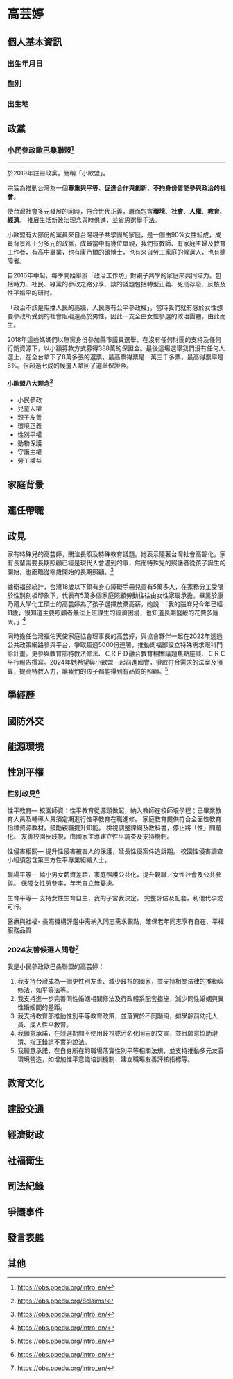 # 高芸婷

## 個人基本資訊

### 出生年月日

### 性別

### 出生地

## 政黨

### ⼩民參政歐巴桑聯盟[^1] ###
---
於2019年註冊政黨，簡稱「⼩歐盟」。  

宗旨為推動台灣為一個**尊重與平等**、**促進合作與創新**，**不拘身份皆能參與政治的社會**。  

使台灣社會多元發展的同時，符合世代正義，層面包含**環境**、**社會**、**人權**、**教育**、**經濟**。
推展生活新政治理念與時俱進，並省思選舉手法。  

小歐盟有大部份的黨員來自台灣親子共學團的家庭，是一個由90%女性組成，成員背景卻十分多元的政黨，成員當中有幾位單親，我們有教師、有家庭主婦及教育工作者，有高中畢業，也有康乃爾的碩博士，也有來自勞工家庭的候選人，也有聽障者。  

自2016年中起，每季開始舉辦「政治工作坊」對親子共學的家庭來共同培力。包括時力、社民、綠黨的參政之路分享、談的議題包括轉型正義、死刑存廢、反核及性平婚平的研討。  

「政治不該是阻擋人民的高牆，人民應有公平參政權」，當時我們就有感於女性想要參政所受到的社會阻礙遠高於男性，因此一支全由女性參選的政治團體，由此而生。  

2018年這些媽媽們以無黨身份參加縣市議員選舉，在沒有任何財團的支持及任何行銷資源下，以小額募款方式募得388萬的保證金。最後這場選舉我們沒有任何人選上，在全台拿下了8萬多張的選票，最高票得票是一萬三千多票，最高得票率是6%。但超過七成的候選人拿回了選舉保證金。  

#### 小歐盟八大理念[^2] ####
- 小民參政
- 兒童人權
- 親子友善
- 環境正義
- 性別平權
- 動物保護
- 守護主權
- 勞工權益

[^1]: https://obs.ppedu.org/intro_en/
[^2]: https://obs.ppedu.org/8claims/

## 家庭背景

## 連任帶職

## 政見

家有特殊兒的高芸婷，關注長照及特殊教育議題。她表示隨著台灣社會高齡化，家有長輩需要長期照顧已經是現代人會遇到的事，然而特殊兒的照護者從孩子誕生的開始，也面臨從零歲開始的長期照顧。[^1]

據衛福部統計，台灣18歲以下領有身心障礙手冊兒童有5萬多人，在家務分工受限於性別刻板印象下，代表有5萬多個家庭照顧勞動往往由女性家屬承擔。畢業於康乃爾大學化工碩士的高芸婷為了孩子選擇放棄高薪，她說：「我的腦麻兒今年已經11歲，很知道主要照顧者無法上班謀生的經濟困境，也知道長期醫療的花費多龐大。」[^1]

同時擔任台灣福佑天使家庭協會理事長的高芸婷，與協會夥伴一起在2022年透過公共政策網路參與平台，爭取超過5000份連署，推動衛福部設立特殊需求眼科門診計畫。更參與教育部特教法修法、ＣＲＰＤ融合教育相關議題焦點座談、ＣＲＣ平行報告撰寫。2024年她希望與小歐盟一起前進國會，爭取符合需求的法案及預算，提高特教人力，讓我們的孩子都能得到有品質的照顧。[^1]

[^1]: 小歐盟小編編寫

## 學經歷

## 國防外交

## 能源環境

## 性別平權

### 性別政見[^1]

性平教育—
校園師資：性平教育從源頭做起，納入教師在校師培學程；已畢業教育人員及輔導人員須定期進行性平教育在職進修。
家庭教育提供符合全面性教育指標資源教材，鼓勵親職提升知能。
檢視調整課綱及教科書，停止將「性」問題化。
友善校園反歧視，由國家主導建立性平調查及支持機制。

性侵害相關—
提升性侵害被害人的保護，延長性侵案件追訴期。
校園性侵害調查小組須包含第三方性平專業組織人士。

職場平等—
縮小男女薪資差距，家庭照護公共化，提升親職／女性社會及公共參與。
保障女性勞參率，年老自立無憂慮。

生育平等—
支持女性生育自主，我的子宮我決定。
完整評估及配套，利他代孕或可行。

醫療與社福- 
長照機構評鑑中需納入同志需求觀點，確保老年同志享有自在、平權服務品質

### 2024友善候選人問卷[^1]

我是小民參政歐巴桑聯盟的高芸婷：

1. 我支持台灣成為一個更性別友善、減少歧視的國家，並支持相關法律的推動與修法，如平等法等。
1. 我支持進一步完善同性婚姻相關修法及行政體系配套措施，減少同性婚姻與異性婚姻間的差距。
1. 我支持教育部推動性別平等教育政策，並落實於不同階段，如學齡前幼托人員、成人性平教育。
1. 我願意承諾，在競選期間不使用歧視或污名化同志的文宣，並且願意協助澄清、指正錯誤不實的說法。
1. 我願意承諾，在自身所在的職場落實性別平等相關法規，並支持推動多元友善環境營造，如增加性平意識培訓機制、建立職場友善評核指標等。

[^1]: https://pridewatch.tw/candidate/andreakao

## 教育文化

## 建設交通

## 經濟財政

## 社福衛生

## 司法紀錄

## 爭議事件

## 發言表態

## 其他
